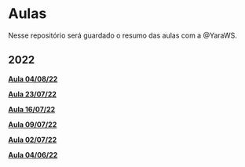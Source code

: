 # Aulas
Nesse repositório será guardado o resumo das aulas com a @YaraWS.

## 2022
**[Aula 04/08/22](lessons/aula-22-08-04.md)**

**[Aula 23/07/22](lessons/aula-22-07-23.md)**

**[Aula 16/07/22](lessons/aula-22-07-16.md)**

**[Aula 09/07/22](lessons/aula-22-07-09.md)**

**[Aula 02/07/22](lessons/aula-22-07-02.md)**
 
**[Aula 04/06/22](lessons/aula-22-06-04.md)**